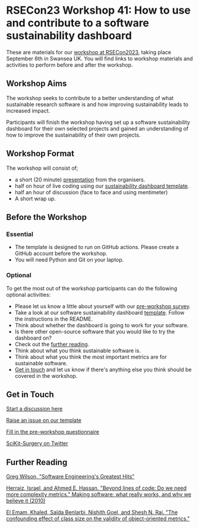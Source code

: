 # RSECon23 Workshop 41: How to use and contribute to a software sustainability dashboard
These are materials for our [workshop at RSECon2023](https://virtual.oxfordabstracts.com/#/event/4430/submission/41), taking place September 6th in Swansea UK. You will find links to workshop materials and activities to perform before and after the workshop. 

## Workshop Aims
The workshop seeks to contribute to a better understanding of what sustainable research software is and how improving sustainability leads to increased impact. 

Participants will finish the workshop having set up a software sustainability dashboard for their own selected projects and gained an understanding of how to improve the sustainability of their own projects. 

## Workshop Format
The workshop will consist of;
* a short (20 minute) [presentation](https://docs.google.com/presentation/d/1-su-f5TJVs3DY157Ya3NA1YMdavd42wMsfij3cNzZIY/edit#slide=id.g2584fceb0d3_0_20) from the organisers.
* half on hour of live coding using our [sustainability dashboard template](https://github.com/SciKit-Surgery/sustainable-pkg-stats).
* half an hour of discussion (face to face and using mentimeter)
* A short wrap up. 

## Before the Workshop
### Essential
* The template is designed to run on GitHub actions. Please create a GitHub account before the workshop.
* You will need Python and Git on your laptop.
  
### Optional
To get the most out of the workshop participants can do the following optional activities:
* Please let us know a little about yourself with our [pre-workshop survey](https://forms.office.com/Pages/ResponsePage.aspx?id=_oivH5ipW0yTySEKEdmlwuNcJ7ofdGhDpRexUha3NYhUMzFWSlRST0pZM003QzdSODM0MkNTVUZSRy4u).
* Take a look at our software sustainability dashboard [template](https://github.com/SciKit-Surgery/sustainable-pkg-stats). Follow the instructions in the README.
* Think about whether the dashboard is going to work for your software.
* Is there other open-source software that you would like to try the dashboard on?
* Check out the [further reading](#further-reading).
* Think about what you think sustainable software is.
* Think about what you think the most important metrics are for sustainable software.
* [Get in touch](#get-in-touch) and let us know if there's anything else you think should be covered in the workshop.

## Get in Touch
[Start a discussion here](https://github.com/SciKit-Surgery/rsecon23-workshop41/discussions/1)

[Raise an issue on our template](https://github.com/SciKit-Surgery/sustainable-pkg-stats/issues)

[Fill in the pre-workshop questionnaire](https://forms.office.com/Pages/ResponsePage.aspx?id=_oivH5ipW0yTySEKEdmlwrJ1FrGauQRMgCPkBTR2amlUQjJGVzlKQldQN0xLNE5WWERSRkFVSDdQVC4u)

[SciKit-Surgery on Twitter](https://twitter.com/scikit_surgery)

## Further Reading
[Greg Wilson, "Software Engineering's Greatest Hits"](https://www.youtube.com/watch?v=HrVtA-ue-x0)

[Herraiz, Israel, and Ahmed E. Hassan. "Beyond lines of code: Do we need more complexity metrics." Making software: what really works, and why we believe it (2010)](https://scholar.google.com/scholar?cites=1798345095139997794&as_sdt=2005&sciodt=0,5&hl=en)

[El Emam, Khaled, Saïda Benlarbi, Nishith Goel, and Shesh N. Rai. "The confounding effect of class size on the validity of object-oriented metrics."](https://scholar.google.com/scholar?cites=13769382434398576695&as_sdt=2005&sciodt=0,5&hl=en)
